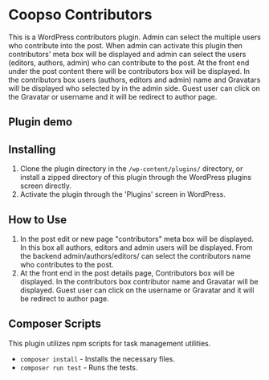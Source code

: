 # Coopso Contributors
This is a WordPress contributors plugin. Admin can select the multiple users who contribute into the post. When admin can activate this plugin then contributors' meta box will be displayed and admin can select the users (editors, authors, admin) who can contribute to the post. At the front end under the post content there will be contributors box will be displayed. In the contributors box  users (authors, editors and admin) name and Gravatars will be displayed who selected by in the admin side. Guest user can click on the Gravatar or username and it will be redirect to author page. 

## Plugin demo


## Installing 

1. Clone the plugin directory in the `/wp-content/plugins/` directory, or install a zipped directory of this plugin through the WordPress plugins screen directly.
2. Activate the plugin through the 'Plugins' screen in WordPress.

## How to Use
1. In the post edit or new page "contributors" meta box will be displayed. In this box all authors, editors and admin users will be displayed. From the backend admin/authors/editors/ can select the contributors name who contributes to the post. 
2. At the front end in the post details page, Contributors box will be displayed. In the contributors box contributor name and Gravatar will be displayed. Guest user can click on the username or Gravatar and it will be redirect to author page. 

## Composer Scripts

This plugin utilizes npm scripts for task management utilities.

* `composer install` - Installs the necessary files.
* `composer run test` - Runs the tests.
